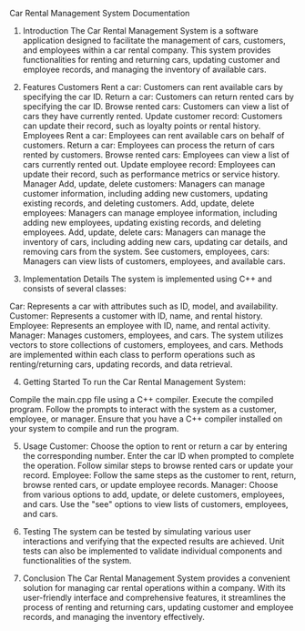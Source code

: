 Car Rental Management System Documentation
1. Introduction
The Car Rental Management System is a software application designed to facilitate the management of cars, customers, and employees within a car rental company. This system provides functionalities for renting and returning cars, updating customer and employee records, and managing the inventory of available cars.

2. Features
Customers
Rent a car: Customers can rent available cars by specifying the car ID.
Return a car: Customers can return rented cars by specifying the car ID.
Browse rented cars: Customers can view a list of cars they have currently rented.
Update customer record: Customers can update their record, such as loyalty points or rental history.
Employees
Rent a car: Employees can rent available cars on behalf of customers.
Return a car: Employees can process the return of cars rented by customers.
Browse rented cars: Employees can view a list of cars currently rented out.
Update employee record: Employees can update their record, such as performance metrics or service history.
Manager
Add, update, delete customers: Managers can manage customer information, including adding new customers, updating existing records, and deleting customers.
Add, update, delete employees: Managers can manage employee information, including adding new employees, updating existing records, and deleting employees.
Add, update, delete cars: Managers can manage the inventory of cars, including adding new cars, updating car details, and removing cars from the system.
See customers, employees, cars: Managers can view lists of customers, employees, and available cars.
3. Implementation Details
The system is implemented using C++ and consists of several classes:

Car: Represents a car with attributes such as ID, model, and availability.
Customer: Represents a customer with ID, name, and rental history.
Employee: Represents an employee with ID, name, and rental activity.
Manager: Manages customers, employees, and cars.
The system utilizes vectors to store collections of customers, employees, and cars. Methods are implemented within each class to perform operations such as renting/returning cars, updating records, and data retrieval.

4. Getting Started
To run the Car Rental Management System:

Compile the main.cpp file using a C++ compiler.
Execute the compiled program.
Follow the prompts to interact with the system as a customer, employee, or manager.
Ensure that you have a C++ compiler installed on your system to compile and run the program.

5. Usage
Customer:
Choose the option to rent or return a car by entering the corresponding number.
Enter the car ID when prompted to complete the operation.
Follow similar steps to browse rented cars or update your record.
Employee:
Follow the same steps as the customer to rent, return, browse rented cars, or update employee records.
Manager:
Choose from various options to add, update, or delete customers, employees, and cars.
Use the "see" options to view lists of customers, employees, and cars.
6. Testing
The system can be tested by simulating various user interactions and verifying that the expected results are achieved. Unit tests can also be implemented to validate individual components and functionalities of the system.

7. Conclusion
The Car Rental Management System provides a convenient solution for managing car rental operations within a company. With its user-friendly interface and comprehensive features, it streamlines the process of renting and returning cars, updating customer and employee records, and managing the inventory effectively.
